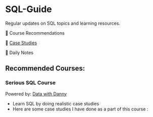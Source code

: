 # SQL-Guide
Regular updates on SQL topics and learning resources.

💬 Course Recommendations

💬 [Case Studies](https://github.com/ade-eba/Portfolio-Projects)

💬 Daily Notes

## Recommended Courses:
### Serious SQL Course 

Powered by: [ Data with Danny](https://www.datawithdanny.com/courses/serious-sql)
- Learn SQL by doing realistic case studies
- Here are some case studies I have done as a part of this course :



